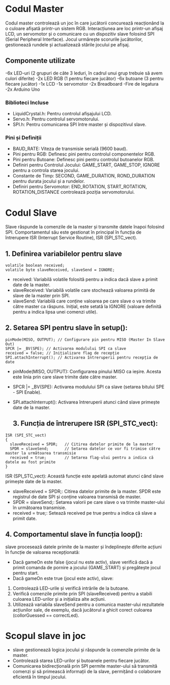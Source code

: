 # Codul Master
Codul master controlează un joc în care jucătorii concurează reacționând la o culoare afișată printr-un sistem RGB.
Interacțiunea are loc printr-un afișaj LCD, un servomotor și o comunicare cu un dispozitiv slave folosind SPI (Serial Peripheral Interface).
Jocul urmărește scorurile jucătorilor, gestionează rundele și actualizează stările jocului pe afișaj.

## Componente utilizate
-6x LED-uri (2 grupuri de câte 3 leduri, în cadrul unui grup trebuie să avem culori diferite)
-2x LED RGB (1 pentru fiecare jucător)
-6x butoane (3 pentru fiecare jucător)
-1x LCD
-1x servomotor
-2x Breadboard
-Fire de legatura
-2x Arduino Uno

### Biblioteci Incluse

- LiquidCrystal.h: Pentru controlul afișajului LCD.
- Servo.h: Pentru controlul servomotorului.
- SPI.h: Pentru comunicarea SPI între master și dispozitivul slave.
### Pini și Definiții

- BAUD_RATE: Viteza de transmisie serială (9600 baud).
- Pini pentru RGB: Definesc pini pentru controlul componentelor RGB.
- Pini pentru Butoane: Definesc pini pentru controlul butoanelor RGB.
- Definiri pentru Controlul Jocului: GAME_START, GAME_STOP, IGNORE pentru a controla starea jocului.
- Constante de Timp: SECOND, GAME_DURATION, ROND_DURATION pentru durata jocului și a rundelor.
- Definiri pentru Servomotor: END_ROTATION, START_ROTATION, ROTATION_DISTANCE controlează poziția servomotorului.




# Codul Slave
Slave răspunde la comenzile de la master și transmite datele înapoi folosind SPI.
Comportamentul său este gestionat în principal în funcția de întrerupere ISR (Interrupt Service Routine), ISR (SPI_STC_vect).

## 1. Definirea variabilelor pentru slave

```
volatile boolean received;
volatile byte slaveReceived, slaveSend = IGNORE;
```
- received: Variabilă volatile folosită pentru a indica dacă slave a primit date de la master.
- slaveReceived: Variabilă volatile care stochează valoarea primită de slave de la master prin SPI.
- slaveSend: Variabilă care conține valoarea pe care slave o va trimite către master ca răspuns. Inițial, este setată la IGNORE (valoare definită pentru a indica lipsa unei comenzi utile).

## 2. Setarea SPI pentru slave în setup():
```
pinMode(MISO, OUTPUT); // Configurare pin pentru MISO (Master In Slave Out)
SPCR |= _BV(SPE); // Activarea modulului SPI ca slave
received = false; // Inițializare flag de recepție
SPI.attachInterrupt(); // Activarea întreruperii pentru recepția de date
```
- pinMode(MISO, OUTPUT): Configurarea pinului MISO ca ieșire. Acesta este linia prin care slave trimite date către master.
- SPCR |= _BV(SPE): Activarea modulului SPI ca slave (setarea bitului SPE - SPI Enable).
- SPI.attachInterrupt(): Activarea întreruperii atunci când slave primește date de la master.

  ## 3. Funcția de întrerupere ISR (SPI_STC_vect):
```
ISR (SPI_STC_vect)
{
  slaveReceived = SPDR;   // Citirea datelor primite de la master
  SPDR = slaveSend;       // Setarea datelor ce vor fi trimise către master la următoarea transmisie
  received = true;        // Setarea flag-ului pentru a indica că datele au fost primite
}
```

ISR (SPI_STC_vect): Această funcție este apelată automat atunci când slave primește date de la master.
- slaveReceived = SPDR;: Citirea datelor primite de la master. SPDR este registrul de date SPI și conține valoarea transmisă de master.
- SPDR = slaveSend;: Setarea valorii pe care slave o va trimite master-ului în următoarea transmisie.
- received = true;: Setează received pe true pentru a indica că slave a primit date.

## 4. Comportamentul slave în funcția loop():

 slave procesează datele primite de la master și îndeplinește diferite acțiuni în funcție de valoarea recepționată:

- Dacă gameOn este false (jocul nu este activ), slave verifică dacă a primit comanda de pornire a jocului (GAME_START) și pregătește jocul pentru start.
- Dacă gameOn este true (jocul este activ), slave:
1. Controlează LED-urile și verifică intrările de la butoane.
2. Verifică comenzile primite prin SPI (slaveReceived) pentru a stabili culoarea LED-urilor și a inițializa alte acțiuni.
3.  Utilizează variabila slaveSend pentru a comunica master-ului rezultatele acțiunilor sale, de exemplu, dacă jucătorul a ghicit corect culoarea (collorGuessed == correctLed).

# Scopul slave in joc
- slave gestionează logica jocului și răspunde la comenzile primite de la master.
- Controlează starea LED-urilor și butoanele pentru fiecare jucător.
- Comunicarea bidirecțională prin SPI permite master-ului să transmită comenzi și să primească informații de la slave, permițând o colaborare eficientă în timpul jocului.
